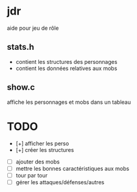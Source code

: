 # jdr
aide pour jeu de rôle

## stats.h
* contient les structures des personnages
* contient les données relatives aux mobs

## show.c
affiche les personnages et mobs dans un tableau

# TODO
- [+] afficher les perso
- [+] créer les structures
- [ ] ajouter des mobs
- [ ] mettre les bonnes caractéristiques aux mobs
- [ ] tour par tour
- [ ] gérer les attaques/défenses/autres